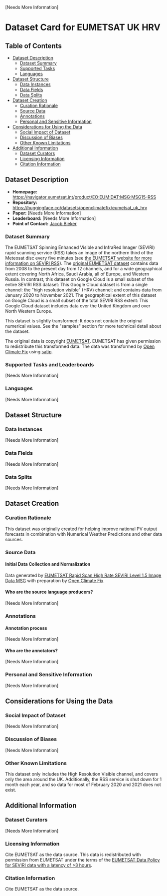 [Needs More Information]

# Dataset Card for EUMETSAT UK HRV

## Table of Contents
- [Dataset Description](#dataset-description)
  - [Dataset Summary](#dataset-summary)
  - [Supported Tasks](#supported-tasks-and-leaderboards)
  - [Languages](#languages)
- [Dataset Structure](#dataset-structure)
  - [Data Instances](#data-instances)
  - [Data Fields](#data-instances)
  - [Data Splits](#data-instances)
- [Dataset Creation](#dataset-creation)
  - [Curation Rationale](#curation-rationale)
  - [Source Data](#source-data)
  - [Annotations](#annotations)
  - [Personal and Sensitive Information](#personal-and-sensitive-information)
- [Considerations for Using the Data](#considerations-for-using-the-data)
  - [Social Impact of Dataset](#social-impact-of-dataset)
  - [Discussion of Biases](#discussion-of-biases)
  - [Other Known Limitations](#other-known-limitations)
- [Additional Information](#additional-information)
  - [Dataset Curators](#dataset-curators)
  - [Licensing Information](#licensing-information)
  - [Citation Information](#citation-information)

## Dataset Description

- **Homepage:** https://navigator.eumetsat.int/product/EO:EUM:DAT:MSG:MSG15-RSS
- **Repository:** https://huggingface.co/datasets/openclimatefix/eumetsat_uk_hrv
- **Paper:** [Needs More Information]
- **Leaderboard:** [Needs More Information]
- **Point of Contact:** [Jacob Bieker](mailto:jacob@openclimatefix.org)

### Dataset Summary

<p>The EUMETSAT Spinning Enhanced Visible and InfraRed Imager (SEVIRI) rapid scanning service (RSS) takes an image of the northern third of the Meteosat disc every five minutes (see <a href="https://www.eumetsat.int/rapid-scanning-service">the EUMETSAT website for more information on SEVIRI RSS</a>). The <a href="https://navigator.eumetsat.int/product/EO:EUM:DAT:MSG:MSG15-RSS">original EUMETSAT dataset</a> contains data from 2008 to the present day from 12 channels, and for a wide geographical extent covering North Africa, Saudi Arabia, all of Europe, and Western Russia. In contrast, this dataset on Google Cloud is a small subset of the entire SEVIRI RSS dataset: This Google Cloud dataset is from a single channel: the "high resolution visible" (HRV) channel; and contains data from January 2020 to November 2021. The geographical extent of this dataset on Google Cloud is a small subset of the total SEVIRI RSS extent: This Google Cloud dataset includes data over the United Kingdom and over North Western Europe.</p>

<p>This dataset is slightly transformed: It does not contain the original numerical values. See the "samples" section for more technical detail about the dataset.</p>

<p>The original data is copyright <a href="https://www.eumetsat.int">EUMETSAT</a>. EUMETSAT has given permission to redistribute this transformed data. The data was transformed by <a href="https://openclimatefix.org/">Open Climate Fix</a> using <a href="https://github.com/openclimatefix/Satip">satip</a>.</p>

### Supported Tasks and Leaderboards

[Needs More Information]

### Languages

[Needs More Information]

## Dataset Structure

### Data Instances

[Needs More Information]

### Data Fields

[Needs More Information]

### Data Splits

[Needs More Information]

## Dataset Creation

### Curation Rationale

This dataset was originally created for helping improve national PV output forecasts in combination with Numerical Weather Predictions and other data sources.

### Source Data

#### Initial Data Collection and Normalization

Data generated by <a href="https://navigator.eumetsat.int/product/EO:EUM:DAT:MSG:MSG15-RSS">EUMETSAT Rapid Scan High Rate SEVIRI Level 1.5 Image Data MSG</a> with preparation by <a href="https://openclimatefix.org/">Open Climate Fix</a>

#### Who are the source language producers?

[Needs More Information]

### Annotations

#### Annotation process

[Needs More Information]

#### Who are the annotators?

[Needs More Information]

### Personal and Sensitive Information

[Needs More Information]

## Considerations for Using the Data

### Social Impact of Dataset

[Needs More Information]

### Discussion of Biases

[Needs More Information]

### Other Known Limitations

This dataset only includes the High Resolution Visible channel, and covers only the area around the UK. Additionally, the RSS service is shut down for 1 month each year, and so data for most of
February 2020 and 2021 does not exist.

## Additional Information

### Dataset Curators

[Needs More Information]

### Licensing Information

<p>Cite EUMETSAT as the data source. This data is redistributed with permission from EUMETSAT under the terms of the <a href="https://www.eumetsat.int/eumetsat-data-licensing">EUMETSAT Data Policy for SEVIRI data with a latency of >3 hours</a>. 

### Citation Information

Cite EUMETSAT as the data source.